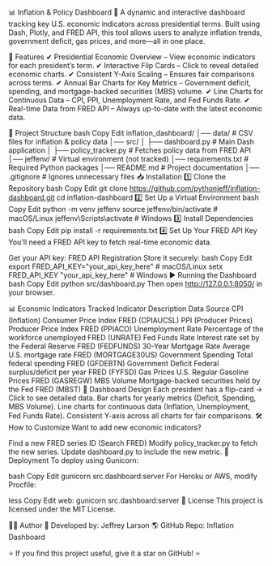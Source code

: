 📊 Inflation & Policy Dashboard
🚀 A dynamic and interactive dashboard tracking key U.S. economic indicators across presidential terms.
Built using Dash, Plotly, and FRED API, this tool allows users to analyze inflation trends, government deficit, gas prices, and more—all in one place.

📌 Features
✔ Presidential Economic Overview – View economic indicators for each president’s term.
✔ Interactive Flip Cards – Click to reveal detailed economic charts.
✔ Consistent Y-Axis Scaling – Ensures fair comparisons across terms.
✔ Annual Bar Charts for Key Metrics – Government deficit, spending, and mortgage-backed securities (MBS) volume.
✔ Line Charts for Continuous Data – CPI, PPI, Unemployment Rate, and Fed Funds Rate.
✔ Real-time Data from FRED API – Always up-to-date with the latest economic data.

📂 Project Structure
bash
Copy
Edit
inflation_dashboard/
│── data/                     # CSV files for inflation & policy data
│── src/
│   ├── dashboard.py           # Main Dash application
│   ├── policy_tracker.py      # Fetches policy data from FRED API
│── jeffenv/                   # Virtual environment (not tracked)
│── requirements.txt           # Required Python packages
│── README.md                  # Project documentation
│── .gitignore                 # Ignores unnecessary files
📥 Installation
1️⃣ Clone the Repository
bash
Copy
Edit
git clone https://github.com/pythonjeff/inflation-dashboard.git
cd inflation-dashboard
2️⃣ Set Up a Virtual Environment
bash
Copy
Edit
python -m venv jeffenv
source jeffenv/bin/activate  # macOS/Linux
jeffenv\Scripts\activate     # Windows
3️⃣ Install Dependencies
bash
Copy
Edit
pip install -r requirements.txt
4️⃣ Set Up Your FRED API Key
You'll need a FRED API key to fetch real-time economic data.

Get your API key: FRED API Registration
Store it securely:
bash
Copy
Edit
export FRED_API_KEY="your_api_key_here"   # macOS/Linux
setx FRED_API_KEY "your_api_key_here"     # Windows
▶️ Running the Dashboard
bash
Copy
Edit
python src/dashboard.py
Then open http://127.0.0.1:8050/ in your browser.

📊 Economic Indicators Tracked
Indicator	Description	Data Source
CPI (Inflation)	Consumer Price Index	FRED (CPIAUCSL)
PPI (Producer Prices)	Producer Price Index	FRED (PPIACO)
Unemployment Rate	Percentage of the workforce unemployed	FRED (UNRATE)
Fed Funds Rate	Interest rate set by the Federal Reserve	FRED (FEDFUNDS)
30-Year Mortgage Rate	Average U.S. mortgage rate	FRED (MORTGAGE30US)
Government Spending	Total federal spending	FRED (GFDEBTN)
Government Deficit	Federal surplus/deficit per year	FRED (FYFSD)
Gas Prices	U.S. Regular Gasoline Prices	FRED (GASREGW)
MBS Volume	Mortgage-backed securities held by the Fed	FRED (MBST)
🎨 Dashboard Design
Each president has a flip-card → Click to see detailed data.
Bar charts for yearly metrics (Deficit, Spending, MBS Volume).
Line charts for continuous data (Inflation, Unemployment, Fed Funds Rate).
Consistent Y-axis across all charts for fair comparisons.
🛠️ How to Customize
Want to add new economic indicators?

Find a new FRED series ID (Search FRED)
Modify policy_tracker.py to fetch the new series.
Update dashboard.py to include the new metric.
🚀 Deployment
To deploy using Gunicorn:

bash
Copy
Edit
gunicorn src.dashboard:server
For Heroku or AWS, modify Procfile:

less
Copy
Edit
web: gunicorn src.dashboard:server
📜 License
This project is licensed under the MIT License.

👨‍💻 Author
📌 Developed by: Jeffrey Larson
🌎 GitHub Repo: Inflation Dashboard

⭐ If you find this project useful, give it a star on GitHub! ⭐